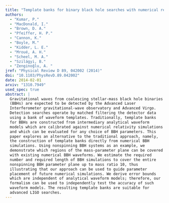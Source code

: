 ```yaml
---
title: "Template banks for binary black hole searches with numerical relativity waveforms"
authors:
  - "Kumar, P."
  - "MacDonald, I."
  - "Brown, D. A."
  - "Pfeiffer, H. P."
  - "Cannon, K."
  - "Boyle, M."
  - "Kidder, L. E."
  - "Mroué, A. H."
  - "Scheel, M. A."
  - "Szilágyi, B."
  - "Zenginoğlu, A. "
jref: "Physical Review D 89, 042002 (2014)"
doi: "10.1103/PhysRevD.89.042002"
date: 2014-02-01
arxiv: "1310.7949"
used_spec: true
abstract: |
  Gravitational waves from coalescing stellar-mass black hole binaries
  (BBHs) are expected to be detected by the Advanced Laser
  Interferometer gravitational-wave observatory and Advanced Virgo.
  Detection searches operate by matched filtering the detector data
  using a bank of waveform templates. Traditionally, template banks
  for BBHs are constructed from intermediary analytical waveform
  models which are calibrated against numerical relativity simulations
  and which can be evaluated for any choice of BBH parameters. This
  paper explores an alternative to the traditional approach, namely,
  the construction of template banks directly from numerical BBH
  simulations. Using nonspinning BBH systems as an example, we
  demonstrate which regions of the mass-parameter plane can be covered
  with existing numerical BBH waveforms. We estimate the required
  number and required length of BBH simulations to cover the entire
  nonspinning BBH parameter plane up to mass ratio 10, thus
  illustrating that our approach can be used to guide parameter
  placement of future numerical simulations. We derive error bounds
  which are independent of analytical waveform models; therefore, our
  formalism can be used to independently test the accuracy of such
  waveform models. The resulting template banks are suitable for
  advanced LIGO searches.
---
```


